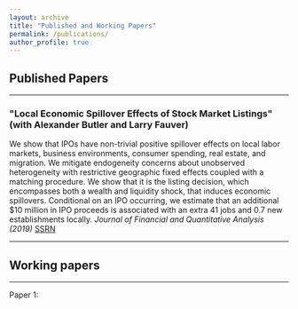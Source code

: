 ```yaml
---
layout: archive
title: "Published and Working Papers"
permalink: /publications/
author_profile: true
---
```


## Published Papers

---
### "Local Economic Spillover Effects of Stock Market Listings" (with Alexander Butler and Larry Fauver)
We show that IPOs have non-trivial positive spillover effects on local labor markets, business environments, consumer spending, real estate, and migration. We mitigate endogeneity concerns about unobserved heterogeneity with restrictive geographic fixed effects coupled with a matching procedure. We show that it is the listing decision, which encompasses both a wealth and liquidity shock, that induces economic spillovers. Conditional on an IPO occurring, we estimate that an additional $10 million in IPO proceeds is associated with an extra 41 jobs and 0.7 new establishments locally.
*Journal of Financial and Quantitative Analysis (2019)*
[SSRN](https://papers.ssrn.com/sol3/papers.cfm?abstract_id=2695464)
<!-- # citation: "Spyridopoulos, Ioannis. (2018). &quot;Local Economic Spillover Effects of Stock Market Listings&quot; <i>Journal of Financial and Quantitative Analysis</i>. 1(3)." -->
---


## Working papers 
---

Paper 1: 





<!-- 
{% if author.googlescholar %}
  You can also find my articles on <u><a href="{{author.googlescholar}}">my Google Scholar profile</a>.</u>
{% endif %}

{% include base_path %}

{% for post in site.publications reversed %}
  {% include archive-single.html %}
{% endfor %}
 -->